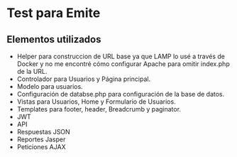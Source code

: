 # Test para Emite

## Elementos utilizados
* Helper para construccion de URL base ya que LAMP lo usé a través de Docker y no me encontré cómo configurar Apache para omitir index.php de la URL.
* Controlador para Usuarios y Página principal.
* Modelo para usuarios.
* Configuración de databse.php para configuración de la base de datos.
* Vistas para Usuarios, Home y Formulario de Usuarios.
* Templates para footer, header, Breadcrumb y paginator.
* JWT
* API
* Respuestas JSON
* Reportes Jasper
* Peticiones AJAX